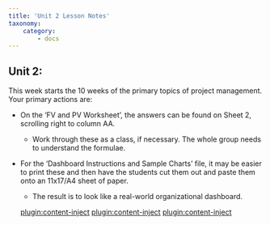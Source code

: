 ```yaml
---
title: 'Unit 2 Lesson Notes'
taxonomy:
    category:
        - docs
---
```


## Unit 2:

This week starts the 10 weeks of the primary topics of project management. Your
primary actions are:

-   On the ‘FV and PV Worksheet’, the answers can be found on Sheet 2, scrolling
    right to column AA.

    -   Work through these as a class, if necessary. The whole group needs to
        understand the formulae.

-   For the ‘Dashboard Instructions and Sample Charts’ file, it may be easier to
    print these and then have the students cut them out and paste them onto an
    11x17/A4 sheet of paper.

    -   The result is to look like a real-world organizational dashboard.

    [plugin:content-inject](_1-2)
    [plugin:content-inject](_1-3)
    [plugin:content-inject](_1-4)
